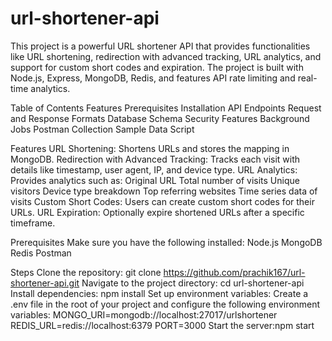 # url-shortener-api
This project is a powerful URL shortener API that provides functionalities like URL shortening, redirection with advanced tracking, URL analytics, and support for custom short codes and expiration. The project is built with Node.js, Express, MongoDB, Redis, and features API rate limiting and real-time analytics.

Table of Contents
Features
Prerequisites
Installation
API Endpoints
Request and Response Formats
Database Schema
Security Features
Background Jobs
Postman Collection
Sample Data Script

Features
URL Shortening: Shortens URLs and stores the mapping in MongoDB.
Redirection with Advanced Tracking: Tracks each visit with details like timestamp, user agent, IP, and device type.
URL Analytics: Provides analytics such as:
Original URL
Total number of visits
Unique visitors
Device type breakdown
Top referring websites
Time series data of visits
Custom Short Codes: Users can create custom short codes for their URLs.
URL Expiration: Optionally expire shortened URLs after a specific timeframe.

Prerequisites
Make sure you have the following installed:
Node.js
MongoDB
Redis
Postman

Steps
Clone the repository: git clone https://github.com/prachik167/url-shortener-api.git
Navigate to the project directory: cd url-shortener-api
Install dependencies: npm install
Set up environment variables:
Create a .env file in the root of your project and configure the following environment variables:
MONGO_URI=mongodb://localhost:27017/urlshortener 
REDIS_URL=redis://localhost:6379
PORT=3000 
Start the server:npm start


